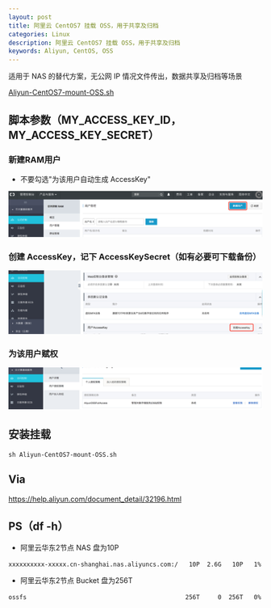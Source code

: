```yaml
---
layout: post
title: 阿里云 CentOS7 挂载 OSS，用于共享及归档
categories: Linux
description: 阿里云 CentOS7 挂载 OSS，用于共享及归档
keywords: Aliyun, CentOS, OSS
---
```


适用于 NAS 的替代方案，无公网 IP 情况文件传出，数据共享及归档等场景

[Aliyun-CentOS7-mount-OSS.sh](/images/posts/2018/07/aliyun-centos7-mount-oss.sh)

## 脚本参数（MY_ACCESS_KEY_ID，MY_ACCESS_KEY_SECRET）

### 新建RAM用户

- 不要勾选"为该用户自动生成 AccessKey"

![](/images/posts/2018/07/QQ20180722-092649@2x.png)

### 创建 AccessKey，记下 AccessKeySecret（如有必要可下载备份）

![](/images/posts/2018/07/QQ20180722-093116@2x.png)

### 为该用户赋权

![](/images/posts/2018/07/QQ20180722-100908@2x.png)


## 安装挂载

`sh Aliyun-CentOS7-mount-OSS.sh`


## Via

<https://help.aliyun.com/document_detail/32196.html>


## PS（df -h）

- 阿里云华东2节点 NAS 盘为10P

`xxxxxxxxxx-xxxxx.cn-shanghai.nas.aliyuncs.com:/   10P  2.6G   10P   1%`

- 阿里云华东2节点 Bucket 盘为256T

`ossfs                                            256T     0  256T   0%`
